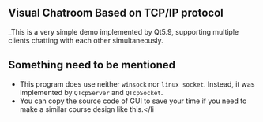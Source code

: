 ## Visual Chatroom Based on TCP/IP protocol 
_This is a very simple demo implemented by Qt5.9, supporting multiple clients chatting with each other simultaneously.

## Something need to be mentioned 
 - This program does use neither `winsock` nor `linux socket`. Instead, it was implemented by `QTcpServer` and `QTcpSocket`.</li>
 - You can copy the source code of GUI to save your time if you need to make a similar course design like this.</li

